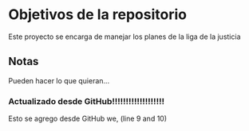 # Objetivos de la repositorio

Este proyecto se encarga de manejar los planes de la liga de la justicia


## Notas
Pueden hacer lo que quieran...

### Actualizado desde GitHub!!!!!!!!!!!!!!!!!!!
Esto se agrego desde GitHub we, (line 9 and 10)
